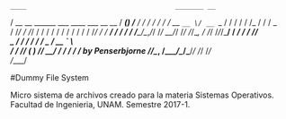 

    ____                                     _______ __   
   / __ \__  ______ ___  ____ ___  __  __   / ____(_) /__
  / / / / / / / __ `__ \/ __ `__ \/ / / /  / /_  / / / _ \
 / /_/ / /_/ / / / / / / / / / / / /_/ /  / __/ / / /  __/
/_____/\__,_/_/ /_/ __/_/ /_/ /_/\__, /  /_/   /_/_/\___/
  / ___/__  _______/ /____  ____/____/                    
  \__ \/ / / / ___/ __/ _ \/ __ `__ \                     
 ___/ / /_/ (__  ) /_/  __/ / / / / /   by Penserbjorne
/____/\__, /____/\__/\___/_/ /_/ /_/                      
     /____/                                               



 #Dummy File System

Micro sistema de archivos creado para la materia Sistemas Operativos. Facultad de Ingenieria, UNAM. Semestre 2017-1.
